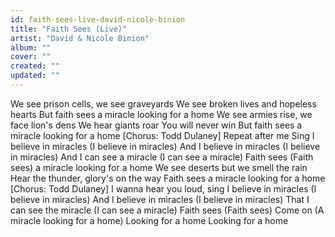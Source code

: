 ```yaml
---
id: faith-sees-live-david-nicole-binion
title: "Faith Sees (Live)"
artist: "David & Nicole Binion"
album: ""
cover: ""
created: ""
updated: ""
---
```


We see prison cells, we see graveyards
We see broken lives and hopeless hearts
But faith sees a miracle looking for a home
We see armies rise, we face lion's dens
We hear giants roar You will never win
But faith sees a miracle looking for a home
[Chorus: Todd Dulaney]
Repeat after me
Sing I believe in miracles (I believe in miracles)
And I believe in miracles (I believe in miracles)
And I can see a miracle (I can see a miracle)
Faith sees (Faith sees) a miracle looking for a home
We see deserts but we smell the rain
Hear the thunder, glory's on the way
Faith sees a miracle looking for a home
[Chorus: Todd Dulaney]
I wanna hear you loud, sing
I believe in miracles (I believe in miracles)
And I believe in miracles (I believe in miracles)
That I can see the miracle (I can see a miracle)
Faith sees (Faith sees)
Come on (A miracle looking for a home)
Looking for a home
Looking for a home